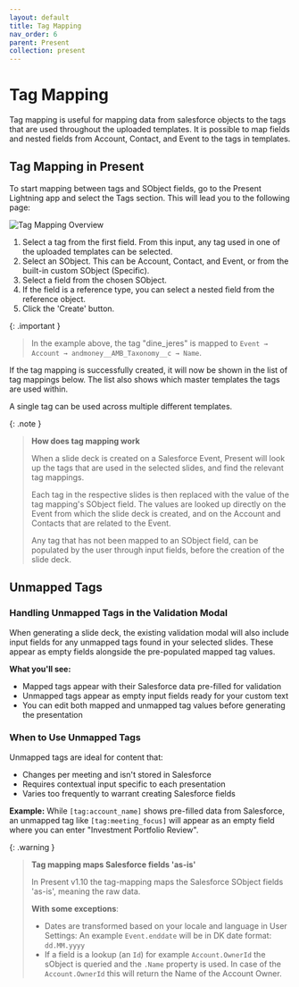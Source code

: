 ```yaml
---
layout: default
title: Tag Mapping
nav_order: 6
parent: Present
collection: present
---
```


# Tag Mapping
Tag mapping is useful for mapping data from salesforce objects to the tags that are used throughout the uploaded templates.
It is possible to map fields and nested fields from Account, Contact, and Event to the tags in templates.

## Tag Mapping in Present
To start mapping between tags and SObject fields, go to the Present Lightning app and select the Tags section.
This will lead you to the following page:

![Tag Mapping Overview](../../assets/images/present/tag_mapping_overview.png)

1. Select a tag from the first field. From this input, any tag used in one of the uploaded templates can be selected.
2. Select an SObject. This can be Account, Contact, and Event, or from the built-in custom SObject (Specific).
3. Select a field from the chosen SObject.
4. If the field is a reference type, you can select a nested field from the reference object.
5. Click the 'Create' button.

{: .important }
> In the example above, the tag "dine_jeres" is mapped to `Event → Account → andmoney__AMB_Taxonomy__c → Name`.

If the tag mapping is successfully created, it will now be shown in the list of tag mappings below.
The list also shows which master templates the tags are used within.

A single tag can be used across multiple different templates.

{: .note }
> **How does tag mapping work**
>
> When a slide deck is created on a Salesforce Event, Present will look up the tags that are used in the selected slides, and find the relevant tag mappings.
>
> Each tag in the respective slides is then replaced with the value of the tag mapping's SObject field.
> The values are looked up directly on the Event from which the slide deck is created, and on the Account and Contacts that are related to the Event.
>
> Any tag that has not been mapped to an SObject field, can be populated by the user through input fields, before the creation of the slide deck.

## Unmapped Tags

### Handling Unmapped Tags in the Validation Modal

When generating a slide deck, the existing validation modal will also include input fields for any unmapped tags found in your selected slides. These appear as empty fields alongside the pre-populated mapped tag values.

**What you'll see:**
- Mapped tags appear with their Salesforce data pre-filled for validation
- Unmapped tags appear as empty input fields ready for your custom text
- You can edit both mapped and unmapped tag values before generating the presentation

### When to Use Unmapped Tags

Unmapped tags are ideal for content that:
- Changes per meeting and isn't stored in Salesforce
- Requires contextual input specific to each presentation
- Varies too frequently to warrant creating Salesforce fields

**Example:** While `[tag:account_name]` shows pre-filled data from Salesforce, an unmapped tag like `[tag:meeting_focus]` will appear as an empty field where you can enter "Investment Portfolio Review".

{: .warning }
> **Tag mapping maps Salesforce fields 'as-is'**
>
> In Present v1.10 the tag-mapping maps the Salesforce SObject fields 'as-is', meaning the raw data.
>
> **With some exceptions**:
> - Dates are transformed based on your locale and language in User Settings: An example `Event.enddate` will be in DK date format: `dd.MM.yyyy`
> - If a field is a lookup (an `Id`) for example `Account.OwnerId` the sObject is queried and the `.Name` property is used. In case of the `Account.OwnerId` this will return the Name of the Account Owner.
